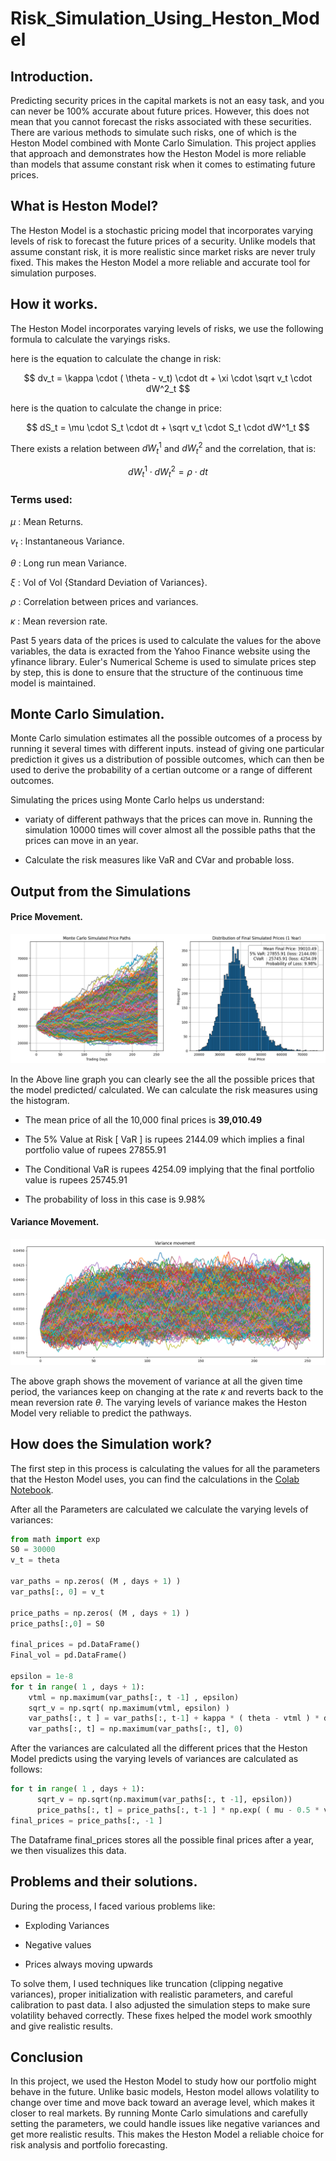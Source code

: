 # Risk_Simulation_Using_Heston_Model

## Introduction.

Predicting security prices in the capital markets is not an easy task, and you can never be 100% accurate about future prices. However, this does not mean that you cannot forecast the risks associated with these securities. There are various methods to simulate such risks, one of which is the Heston Model combined with Monte Carlo Simulation. This project applies that approach and demonstrates how the Heston Model is more reliable than models that assume constant risk when it comes to estimating future prices.

## What is Heston Model?

The Heston Model is a stochastic pricing model that incorporates varying levels of risk to forecast the future prices of a security. Unlike models that assume constant risk, it is more realistic since market risks are never truly fixed. This makes the Heston Model a more reliable and accurate tool for simulation purposes.

## How it works.

The Heston Model incorporates varying levels of risks, we use the following formula to calculate the varyings risks.

here is the equation to calculate the change in risk:

$$
dv_t = \kappa \cdot ( \theta - v_t) \cdot dt + \xi \cdot \sqrt v_t \cdot dW^2_t
$$

here is the quation to calculate the change in price:

$$
dS_t = \mu \cdot S_t \cdot dt + \sqrt v_t \cdot S_t \cdot dW^1_t
$$

There exists a relation between $dW^1_t$ and $dW^2_t$ and the correlation, that is:

$$
dW^1_t \cdot dW^2_t = \rho \cdot dt
$$

### Terms used:

$\mu$ : Mean Returns.

$v_t$ : Instantaneous Variance.

$\theta$ : Long run mean Variance.

$\xi$ : Vol of Vol {Standard Deviation of Variances}.

$\rho$ : Correlation between prices and variances.

$\kappa$ : Mean reversion rate.

Past 5 years data of the prices is used to calculate the values for the above variables, the data is exracted from the Yahoo Finance website using the yfinance library.
Euler's Numerical Scheme is used to simulate prices step by step, this is done to ensure that the structure of the continuous time model is maintained.

## Monte Carlo Simulation.

Monte Carlo simulation estimates all the possible outcomes of a process by running it several times with different inputs. instead of giving one particular prediction it gives us a distribution of possible outcomes, which can then be used to derive the probability of a certian outcome or a range of different outcomes.

Simulating the prices using Monte Carlo helps us understand:

- variaty of different pathways that the prices can move in. Running the simulation 10000 times will cover almost all the possible paths that the prices can move in an year.

- Calculate the risk measures like VaR and CVar and probable loss.

## Output from the Simulations

#### Price Movement.

![Price Movement](/Graphs/Price%20Movement.png)

In the Above line graph you can clearly see the all the possible prices that the model predicted/ calculated. We can calculate the risk measures using the histogram.

- The mean price of all the 10,000 final prices is **39,010.49**

- The 5% Value at Risk [ VaR ] is rupees 2144.09 which implies a final portfolio value of rupees 27855.91

- The Conditional VaR is rupees 4254.09 implying that the final portfolio value is rupees 25745.91

- The probability of loss in this case is 9.98%

#### Variance Movement.

![Variance Movement](/Graphs/Variance%20Movement.png)

The above graph shows the movement of variance at all the given time period, the variances keep on changing at the rate $\kappa$ and reverts back to the mean reversion rate $\theta$.
The varying levels of variance makes the Heston Model very reliable to predict the pathways.

## How does the Simulation work?

The first step in this process is calculating the values for all the parameters that the Heston Model uses, you can find the calculations in the [Colab Notebook]().

After all the Parameters are calculated we calculate the varying levels of variances:

```py
from math import exp
S0 = 30000
v_t = theta

var_paths = np.zeros( (M , days + 1) )
var_paths[:, 0] = v_t

price_paths = np.zeros( (M , days + 1) )
price_paths[:,0] = S0

final_prices = pd.DataFrame()
Final_vol = pd.DataFrame()

epsilon = 1e-8
for t in range( 1 , days + 1):
    vtml = np.maximum(var_paths[:, t -1] , epsilon)
    sqrt_v = np.sqrt( np.maximum(vtml, epsilon) )
    var_paths[:, t ] = var_paths[:, t-1] + kappa * ( theta - vtml ) * dt + Xi * sqrt_v * Z2[:, t-1] * np.sqrt(dt)
    var_paths[:, t] = np.maximum(var_paths[:, t], 0)
```

After the variances are calculated all the different prices that the Heston Model predicts using the varying levels of variances are calculated as follows:

```py
for t in range( 1 , days + 1):
      sqrt_v = np.sqrt(np.maximum(var_paths[:, t -1], epsilon))
      price_paths[:, t] = price_paths[:, t-1 ] * np.exp( ( mu - 0.5 * var_paths[:, t-1 ]) * dt + Z1[:, t-1] * sqrt_v * np.sqrt(dt) )
final_prices = price_paths[:, -1 ]
```

The Dataframe final_prices stores all the possible final prices after a year, we then visualizes this data.

## Problems and their solutions.

During the process, I faced various problems like:

- Exploding Variances

- Negative values

- Prices always moving upwards

To solve them, I used techniques like truncation (clipping negative variances), proper initialization with realistic parameters, and careful calibration to past data. I also adjusted the simulation steps to make sure volatility behaved correctly. These fixes helped the model work smoothly and give realistic results.

## Conclusion

In this project, we used the Heston Model to study how our portfolio might behave in the future. Unlike basic models, Heston model allows volatility to change over time and move back toward an average level, which makes it closer to real markets. By running Monte Carlo simulations and carefully setting the parameters, we could handle issues like negative variances and get more realistic results. This makes the Heston Model a reliable choice for risk analysis and portfolio forecasting.
